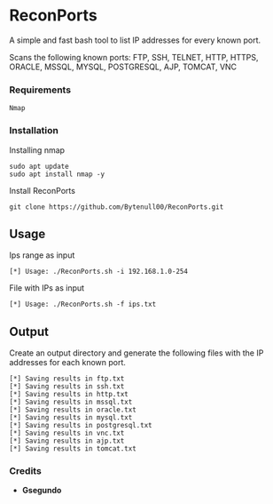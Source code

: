 # ReconPorts

A simple and fast bash tool to list IP addresses for every known port.

Scans the following known ports: FTP, SSH, TELNET, HTTP, HTTPS, ORACLE, MSSQL, MYSQL, POSTGRESQL, AJP, TOMCAT, VNC
### Requirements

```
Nmap
```

### Installation

Installing nmap

```
sudo apt update
sudo apt install nmap -y
```

Install ReconPorts

```
git clone https://github.com/Bytenull00/ReconPorts.git
```

## Usage 
Ips range as input
```
[*] Usage: ./ReconPorts.sh -i 192.168.1.0-254
```
File with IPs as input
```
[*] Usage: ./ReconPorts.sh -f ips.txt
```

## Output

Create an output directory and generate the following files with the IP addresses for each known port.
```
[*] Saving results in ftp.txt 
[*] Saving results in ssh.txt 
[*] Saving results in http.txt 
[*] Saving results in mssql.txt 
[*] Saving results in oracle.txt 
[*] Saving results in mysql.txt 
[*] Saving results in postgresql.txt 
[*] Saving results in vnc.txt 
[*] Saving results in ajp.txt 
[*] Saving results in tomcat.txt 
```

### Credits 

* **Gsegundo**
